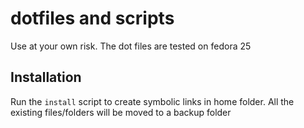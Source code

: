 # dotfiles and scripts 
Use at your own risk. The dot files are tested on fedora 25

## Installation
Run the `install` script to create symbolic links in home folder.
All the existing files/folders will be moved to a backup folder
